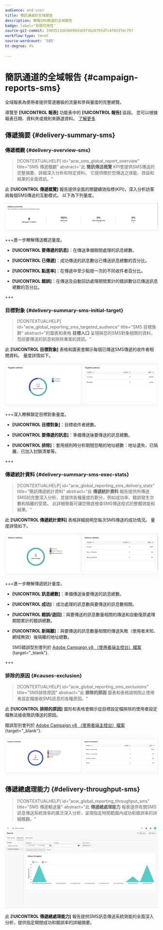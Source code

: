 ```yaml
---
audience: end-user
title: 簡訊通道的全域報告
description: 瞭解SMS頻道的全域報告
badge: label="有限可用性"
source-git-commit: 3903513d43b699416973b26755dfc4f0337dc757
workflow-type: tm+mt
source-wordcount: '585'
ht-degree: 4%

---
```


# 簡訊通道的全域報告 {#campaign-reports-sms}

全域報表為使用者提供管道層級的流量和參與量度的完整總覽。

導覽至 **[!UICONTROL 報表]** 功能表中的 **[!UICONTROL 報告]** 區段。 您可以根據報表日期、資料夾或規則來篩選資料。 [了解更多](global-reports.md)

## 傳遞摘要 {#delivery-summary-sms}

### 傳遞概觀 {#delivery-overview-sms}

>[!CONTEXTUALHELP]
>id="acw_sms_global_report_overview"
>title="SMS 傳遞概觀"
>abstract="此 **簡訊傳送概覽** KPI會提供SMS傳送的完整摘要、詳細深入分析和特定資料。 它提供關於您傳送之效能、效益和結果的全面資訊。"

此 **[!UICONTROL 傳遞概覽]** 報告提供全面的關鍵績效指標(KPI)，深入分析訪客與每個SMS傳送的互動模式。 以下為下列量度。

![](assets/global_report_sms_delivery_overview.png)

+++進一步瞭解傳送概述量度。

* **[!UICONTROL 要傳遞的訊息]**：在傳送準備期間處理的訊息總數。

* **[!UICONTROL 已傳遞]**：成功傳送的訊息數佔已傳送訊息總數的百分比。

* **[!UICONTROL 點進率]**：在傳遞中至少點按一次的不同收件者百分比。

* **[!UICONTROL 錯誤]**：在傳送及自動回訪處理期間累計的錯誤數佔已傳送訊息總數的百分比。

+++

### 目標對象 {#delivery-summary-sms-initial-target}

>[!CONTEXTUALHELP]
>id="acw_global_reporting_sms_targeted_audience"
>title="SMS 目標族群"
>abstract="的圖表和表格 **目標人口** 呈現與您的SMS對象相關的資料，包括要傳送的訊息和排除專案的資訊。"

此 **[!UICONTROL 目標對象]** 表格和圖表會顯示每個已傳送SMS傳遞的收件者相關資料。 量度詳情如下。

![](assets/global_report_sms_targeted_audience.png)

+++深入瞭解鎖定目標對象量度。

* **[!UICONTROL 目標對象]**：目標收件者總數。

* **[!UICONTROL 要傳遞的訊息]**：準備傳送後要傳送的訊息總數。

* **[!UICONTROL 排除]**：套用規則時分析期間忽略的地址總數：地址遺失、已隔離、已加入封鎖清單等。

+++

### 傳遞統計資料 {#delivery-summary-sms-exec-stats}

>[!CONTEXTUALHELP]
>id="acw_global_reporting_sms_delivery_stats"
>title="簡訊傳遞統計資料"
>abstract="此 **傳遞統計資料** 報告提供所傳送SMS的完整深入分析，並提供各種量度的劃分，例如成功率、錯誤發生次數和隔離的受眾。 此詳細簡報可讓您徹底檢查SMS傳送程式的整體效能和結果。"

此 **[!UICONTROL 傳遞統計資料]** 表格詳細說明您每次SMS傳送的成功情況。 量度詳情如下。

![](assets/global_report_sms_delivery_statistics.png)

+++進一步瞭解傳遞統計量度。

* **[!UICONTROL 訊息總數]**：準備傳送後要傳送的訊息總數。

* **[!UICONTROL 成功]**：成功處理的訊息數與要傳送的訊息數相關。

* **[!UICONTROL 錯誤/退回]**：與要傳送的訊息數量相關的傳送和自動復原處理期間累計的錯誤總數。

* **[!UICONTROL 新隔離]**：與要傳送的訊息數量相關的傳送失敗（使用者未知、網域無效）後隔離的地址總數。

  SMS錯誤型別會列於 [Adobe Campaign v8 （使用者端主控台）檔案](https://experienceleague.adobe.com/docs/campaign/campaign-v8/send/failures/delivery-failures.html#sms-quarantines){target="_blank"}.

+++

### 排除的原因 {#causes-exclusion}

>[!CONTEXTUALHELP]
>id="acw_global_reporting_sms_exclusions"
>title="SMS排除原因"
>abstract="此 **排除的原因** 圖表和表格說明阻止使用者設定檔接收SMS訊息的各種原因。"

此 **[!UICONTROL 排除的原因]** 圖形和表格會顯示從目標設定檔排除的使用者設定檔無法接收簡訊傳送的原因。

錯誤型別會列於 [Adobe Campaign v8 （使用者端主控台）檔案](https://experienceleague.adobe.com/docs/campaign/campaign-v8/send/failures/delivery-failures.html#email-error-types){target="_blank"}.

![](assets/global_report_sms_causes_exclusion.png)

## 傳遞總處理能力 {#delivery-throughput-sms}

>[!CONTEXTUALHELP]
>id="acw_global_reporting_throughput_sms"
>title="SMS 傳遞輸送量"
>abstract="此 **傳遞總處理能力** 報表提供有關SMS訊息傳送系統效率的廣泛深入分析，呈現指定時間範圍內成功和錯誤率的詳細概觀。"

![](assets/global_report_sms_delivery_throughput.png)

此 **[!UICONTROL 傳遞總處理能力]** 報告提供SMS訊息傳送系統效能的全面深入分析，提供指定期間成功和錯誤率的詳細摘要。

